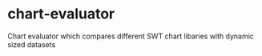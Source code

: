 chart-evaluator
===============

Chart evaluator which compares different SWT chart libaries with dynamic sized datasets